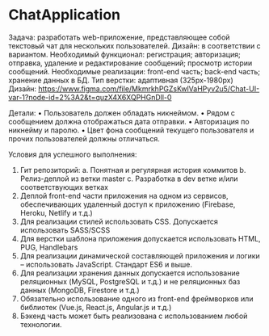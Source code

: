# ChatApplication

Задача: разработать web-приложение, представляющее собой текстовый чат для нескольких пользователей. 
Дизайн: в соответствии с вариантом.
Необходимый функционал: регистрация; авторизация; отправка, удаление и редактирование сообщений; просмотр истории сообщений.
Необходимые реализации: front-end часть; back-end часть; хранение данных в БД.
Тип верстки: адаптивная (325px-1980px)
Дизайн: https://www.figma.com/file/MkmrkhPGZsKwlVaHPyv2u5/Chat-UI-var-1?node-id=2%3A2&t=quzX4X6XQPHGnDll-0

Детали: 
•	Пользователь должен обладать никнеймом. 
•	Рядом с сообщением должна отображаться дата отправки.
•	Авторизация по никнейму и паролю.
•	Цвет фона сообщений текущего пользователя и прочих пользователей должны отличаться.

Условия для успешного выполнения:
1.	Гит репозиторий:
a.	Понятная и регулярная история коммитов
b.	Релиз-деплой из ветки master
c.	Разработка в dev ветке и/или соответствующих ветках
2.	Деплой front-end части приложения на одном из сервисов, обеспечивающих удаленный доступ к приложению (Firebase, Heroku, Netlify и т.д.)
3.	Для реализации стилей использовать CSS. Допускается использовать SASS/SCSS
4.	Для верстки шаблона приложения допускается использовать HTML, PUG, Handlebars
5.	Для реализации динамической составляющей приложения и логики – использовать JavaScript. Стандарт ES6 и выше.
6.	Для реализации хранения данных допускается использование реляционных (MySQL, PostgreSQL и т.д.) и не реляционных баз данных (MongoDB, Firestore и т.д.)
7.	Обязательно использование одного из front-end фреймворков или библиотек (Vue.js, React.js, Angular.js и т.д.)
8. Бэкенд часть может быть реализована с использованием любой технологии.

